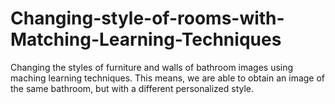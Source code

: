 # Changing-style-of-rooms-with-Matching-Learning-Techniques
Changing the styles of furniture and walls of bathroom images using maching learning techniques. This means, we are able to obtain an image of the same bathroom, but with a different personalized style.
